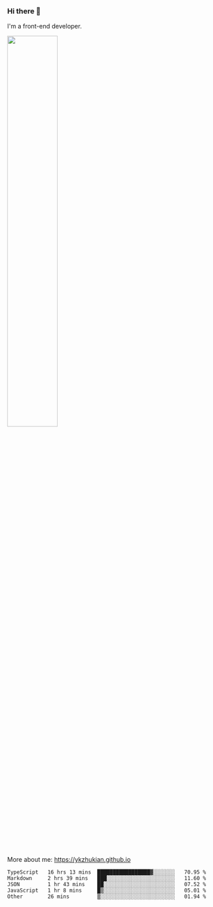 ### Hi there 👋

I'm a front-end developer.

[<img width="48%" src="https://github-readme-stats.vercel.app/api?username=ykzhukian&show_icons=true&theme=dracula">](https://github.com/anuraghazra/github-readme-stats)

More about me: 
https://ykzhukian.github.io

<!--START_SECTION:waka-->

```text
TypeScript   16 hrs 13 mins  █████████████████▓░░░░░░░   70.95 %
Markdown     2 hrs 39 mins   ███░░░░░░░░░░░░░░░░░░░░░░   11.60 %
JSON         1 hr 43 mins    ██░░░░░░░░░░░░░░░░░░░░░░░   07.52 %
JavaScript   1 hr 8 mins     █▒░░░░░░░░░░░░░░░░░░░░░░░   05.01 %
Other        26 mins         ▒░░░░░░░░░░░░░░░░░░░░░░░░   01.94 %
```

<!--END_SECTION:waka-->
